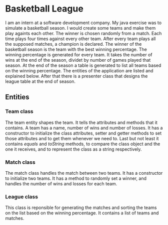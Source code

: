 # Basketball League
I am an intern at a software development company. My java exercise was to simulate a basketball season. I would create some
teams and make them play againts each other. The winner is chosen randomly from a match. Each time plays four times against
every other team. After every team plays all the supposed matches, a champion is declared. The winner of the basketball
season is the team with the best winning percentage. The winning percentage is generated for every team. It takes the number 
of wins at the end of the season, dividet by number of games played that season. At the end of the season a table is generated
to list all teams based on the winning  percentage. The entities of the application are listed and explained below. After that
there is a presenter class that designs the league table at the end of season. 

## Entities 
### Team class
The team entity shapes the team. It tells the attributes and methods that it contains. A team has a name, number of wins and
number of losses. It has a constructor to initialize the class attributes, setter and getter methods to set those attributes
and to get them whenever we need to. Last but not least it contains *equals* and *toString* methods, to compare the class
object and the one it receives, and to represent the class as a string respectively. 
### Match class
The match class handles the match between two teams. It has a constructor to initialize two teams. It has a method to randomly
set a winner, and handles the number of wins and losses for each team.
### League class
This class is reponsible for generating the matches and sorting the teams on the list based on the winning percentage. It
contains a list of teams and matches. 
